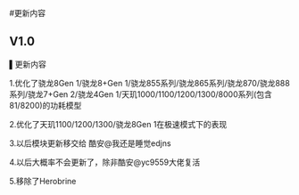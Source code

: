 #更新内容
## V1.0
▌更新内容

1.优化了骁龙8Gen 1/骁龙8+Gen 1/骁龙855系列/骁龙865系列/骁龙870/骁龙888系列/骁龙7+Gen 2/骁龙4Gen 1/天玑1000/1100/1200/1300/8000系列(包含81/8200)的功耗模型

2.优化了天玑1100/1200/1300/骁龙8Gen 1在极速模式下的表现

3.以后模块更新移交给 酷安@我还是睡觉edjns

4.以后大概率不会更新了，除非酷安@yc9559大佬复活

5.移除了Herobrine

